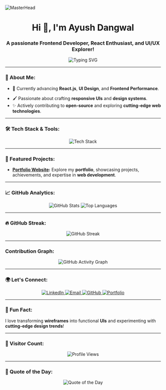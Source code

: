 ![MasterHead](https://user-images.githubusercontent.com/74038190/225813708-98b745f2-7d22-48cf-9150-083f1b00d6c9.gif)
<h1 align="center">Hi 👋, I'm Ayush Dangwal</h1>
<h3 align="center">A passionate Frontend Developer, React Enthusiast, and UI/UX Explorer!</h3>

<p align="center">
  <img src="https://readme-typing-svg.herokuapp.com?font=Fira+Code&size=24&duration=4000&pause=1000&color=1CE783&width=500&lines=Frontend+Developer;React+and+UI%2FUX+Enthusiast;Passionate+about+Web+Development!" alt="Typing SVG">
</p>

---

### 🚀 About Me:
- 🌱 Currently advancing **React.js**, **UI Design**, and **Frontend Performance**.
<!-- - 👨‍💻 Working on **[](https://)**, a modern web dev project. -->
- 🖌️ Passionate about crafting **responsive UIs** and **design systems**.
- ✨ Actively contributing to **open-source** and exploring **cutting-edge web technologies**.

---

### 🛠️ Tech Stack & Tools:
<p align="center">
  <img src="https://skillicons.dev/icons?i=html,css,js,react,cpp,bootstrap,tailwind,vscode,github&theme=dark" alt="Tech Stack" />
</p>

---

### 🌟 Featured Projects:
<!-- - **[SpeckDev](https://ayushdangwal29.github.io/SpeckDev/):** A modern, scalable web app project focusing on **UI/UX best practices** and **performance optimization**. -->
- **[Portfolio Website](https://ayushfolio.vercel.app/):** Explore my **portfolio**, showcasing projects, achievements, and expertise in **web development**.

---

### 📈 GitHub Analytics:
<div align="center">
  <img src="https://github-readme-stats.vercel.app/api?username=ayushdangwal29&show_icons=true&theme=radical" alt="GitHub Stats" />
  <img src="https://github-readme-stats.vercel.app/api/top-langs/?username=ayushdangwal29&layout=compact&theme=radical" alt="Top Languages" />
</div>

---

### 🔥 GitHub Streak:
<p align="center">
  <p align="center">
  <img src="https://github-readme-streak-stats.herokuapp.com/?user=ayushdangwal29" alt="GitHub Streak" />
</p>

---

### Contribution Graph:
<p align="center">
  <img src="https://github-readme-activity-graph.vercel.app/graph?username=ayushdangwal29&bg_color=0d1117&color=1ce783&line=1ce783&point=ffffff&area=true&hide_border=true" alt="GitHub Activity Graph" />
</p>

---

### 🌍 Let's Connect:
<p align="center">
  <a href="https://www.linkedin.com/in/ayush-dangwal-6b5370245" target="_blank">
    <img src="https://img.shields.io/badge/LinkedIn-Ayush%20Dangwal-0077B5?logo=linkedin&style=for-the-badge" alt="LinkedIn">
  </a>
  <a href="mailto:ayushdangwal29@gmail.com">
    <img src="https://img.shields.io/badge/Email-ayushdangwal29%40gmail.com-D14836?logo=gmail&style=for-the-badge" alt="Email">
  </a>
  <a href="https://github.com/ayushdangwal29" target="_blank">
    <img src="https://img.shields.io/badge/GitHub-ayushdangwal29-333?logo=github&style=for-the-badge" alt="GitHub">
  </a>
  <a href="https://ayushfolio.vercel.app/" target="_blank">
    <img src="https://img.shields.io/badge/Portfolio-ayushfolio.vercel.app-4E69C8?logo=web&style=for-the-badge" alt="Portfolio">
  </a>
</p>

---

### 🎨 Fun Fact:
I love transforming **wireframes** into functional **UIs** and experimenting with **cutting-edge design trends**!

---

### 🔢 Visitor Count:
<p align="center">
  <img src="https://komarev.com/ghpvc/?username=ayushdangwal29&label=Profile%20views&color=0e75b6&style=flat" alt="Profile Views" />
</p>

---

### 📜 Quote of the Day:
<p align="center">
  <img src="https://quotes-github-readme.vercel.app/api?type=horizontal&theme=radical" alt="Quote of the Day">
</p>
